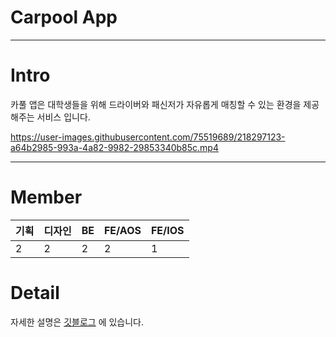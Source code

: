 # Carpool App
---

# Intro

카풀 앱은 대학생들을 위해 드라이버와 패신저가 자유롭게 매칭할 수 있는 환경을 제공해주는 서비스 입니다.

https://user-images.githubusercontent.com/75519689/218297123-a64b2985-993a-4a82-9982-29853340b85c.mp4

---
# Member

| 기획 | 디자인 | BE | FE/AOS | FE/IOS |
| ----- | ----- | ----- | ----- | ----- |
| 2 | 2 | 2 | 2 | 1 |

# Detail

자세한 설명은 [깃블로그](https://jowunnal.github.io/projects/carpool/ "link") 에 있습니다.
